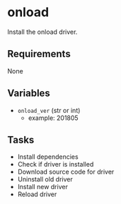 # onload

Install the onload driver.

## Requirements

None

## Variables

* `onload_ver` (str or int)
  * example: 201805

## Tasks

* Install dependencies
* Check if driver is installed
* Download source code for driver
* Uninstall old driver
* Install new driver
* Reload driver
